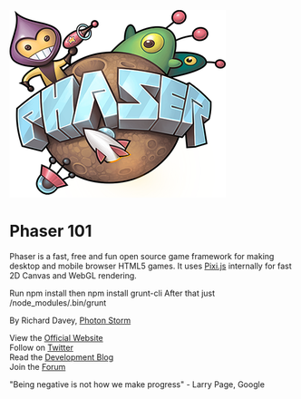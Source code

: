 ![Phaser Logo](phaser-logo-small.png)

Phaser 101
==========

Phaser is a fast, free and fun open source game framework for making desktop and mobile browser HTML5 games. It uses [Pixi.js](https://github.com/GoodBoyDigital/pixi.js/) internally for fast 2D Canvas and WebGL rendering.

Run npm install then npm install grunt-cli
After that just /node_modules/.bin/grunt

By Richard Davey, [Photon Storm](http://www.photonstorm.com)

View the [Official Website](http://phaser.io)<br />
Follow on [Twitter](https://twitter.com/photonstorm)<br />
Read the [Development Blog](http://www.photonstorm.com)<br />
Join the [Forum](http://www.html5gamedevs.com/forum/14-phaser/)<br />

"Being negative is not how we make progress" - Larry Page, Google

[1]: https://github.com/photonstorm/phaser/issues
[phaser]: https://github.com/photonstorm/phaser
